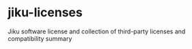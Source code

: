 # jiku-licenses
Jiku software license and collection of third-party licenses and compatibility summary
